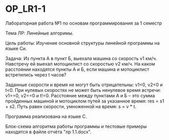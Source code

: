 # OP_LR1-1
Лабораторная работа №1 по основам программирования за 1 семестр

Тема ЛР: Линейные алгоримы.

Цель работы: Изучение основной структуры линейной программы на языке Си.

Задача: Из пункта А в пункт Б, выехала машина со скорость v1 км/ч. Навстречу ей выехал мотоциклист со скоростью v2 км/ч. На каком расстоянии находятся пункты А и Б, если машина и мотоциклист встретились через t часов?

Заданные скорости и время не могут быть отрицательны: v1<0, v2<0 и t<0. При нулевых скоростях не может быть ненулевое время встречи: v1==0, v2==0 и t!=0. Расстояние между пунктами А и Б – это сумма пройденных машиной и мотоциклом путей за указанное время: res = s1 + s2. Путь равен скорости, умноженной на время: s = v * t.

Программа реализована на языке C.

Блок-схема алгоритма работы программы и тестовые примеры находятся в файле отчёта "лр 1.1.docx".
